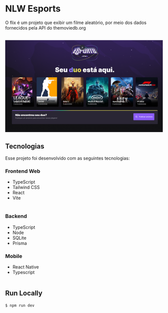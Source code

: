 # NLW Esports
O flix é um projeto que exibir um filme aleatório, por meio dos dados fornecidos pela API do themoviedb.org<br><br>

![GitHub Logo](interface-web.png)

## Tecnologias

Esse projeto foi desenvolvido com as seguintes tecnologias:

### Frontend Web
- TypeScript
- Tailwind CSS
- React
- Vite<br><br>

### Backend
- TypeScript
- Node
- SQLite
- Prisma

### Mobile
- React Native
- Typescript<br><br>

## Run Locally

~~~bash
$ npm run dev
~~~
